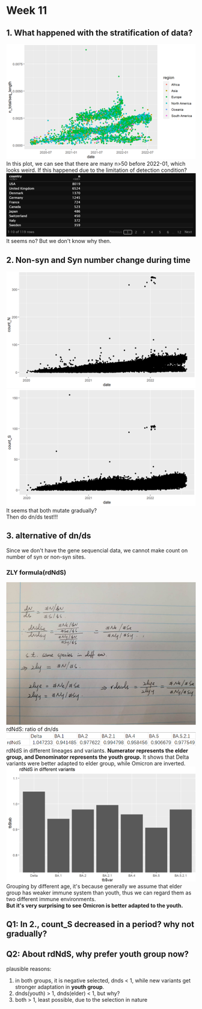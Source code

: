 # Week 11

## 1. What happened with the stratification of data?
![stratification](https://github.com/KirakiraZLY/Variants-and-mutation-rate-in-SARS-Cov2/blob/main/Img/Week11/Data_by_region.png?raw=true)   
In this plot, we can see that there are many n>50 before 2022-01, which looks weird. If this happened due to the limitation of detection condition?   
![countrylist](https://github.com/KirakiraZLY/Variants-and-mutation-rate-in-SARS-Cov2/blob/main/Img/Week11/Stratification_country.png?raw=true)   
It seems no? But we don't know why then.   

## 2. Non-syn and Syn number change during time
![non-syn](https://github.com/KirakiraZLY/Variants-and-mutation-rate-in-SARS-Cov2/blob/main/Img/Week11/Num_of_Nonsyn_with_date.png?raw=true)   
![syn](https://github.com/KirakiraZLY/Variants-and-mutation-rate-in-SARS-Cov2/blob/main/Img/Week11/Num_of_Syn_with_date.png?raw=true)   
It seems that both mutate gradually?   
Then do dn/ds test!!!   

## 3. alternative of dn/ds
Since we don't have the gene sequencial data, we cannot make count on number of syn or non-syn sites.   

### ZLY formula(rdNdS)
![zly_formula](https://github.com/KirakiraZLY/Variants-and-mutation-rate-in-SARS-Cov2/blob/main/Img/Week11/ZLY_formula.jpg?raw=true,style="transform:rotate(90deg);)
rdNdS: ratio of dn/ds   
![rdNdS](https://github.com/KirakiraZLY/Variants-and-mutation-rate-in-SARS-Cov2/blob/main/Img/Week11/rdNdS.png?raw=true)   
rdNdS in different lineages and variants. **Numerator represents the elder group, and Denominator represents the youth group.** It shows that Delta variants were better adapted to elder group, while Omicron are inverted.   
![rdNdS_in_diff_var](https://github.com/KirakiraZLY/Variants-and-mutation-rate-in-SARS-Cov2/blob/main/Img/Week11/rdNdS_in_diff_var.png?raw=true)   
Grouping by different age, it's because generally we assume that elder group has weaker immune system than youth, thus we can regard them as two different immune environments.   
**But it's very surprising to see Omicron is better adapted to the youth.**

## Q1: In 2., count_S decreased in a period? why not gradually?   
## Q2: About rdNdS, why prefer youth group now?   
plausible reasons:   
1. in both groups, it is negative selected, dnds < 1, while new variants get stronger adaptation in **youth group**.
2. dnds(youth) > 1, dnds(elder) < 1, but why?
3. both > 1, least possible, due to the selection in nature